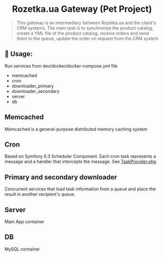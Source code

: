 <h1 align="center">Rozetka.ua Gateway (Pet Project)</h1>

> This gateway is an intermediary between Rozetka.ua and the client's CRM systems. The main task is to synchronize the product catalog, create a YML file of the product catalog, receive orders and send them to the queue, update the order on request from the CRM system

🚀 Usage:
-------------

Run services from dev/docker/docker-compose.yml file

- memcached
- cron
- downloader_primary
- downloader_secondary
- server
- db

Memcached
-------------
Memcached is a general-purpose distributed memory caching system

Cron
-------------
Based on Symfony 6.3 Scheduler Component. Each cron task represents a message and a handler that intercepts the message. See [TaskProvider.php](src/Cron/TaskProvider.php)

Primary and secondary downloader
-------------
Concurrent services that load task information from a queue and place the result in another recipient's queue.

Server
-------------
Main App container

DB
-------------
MySQL container
